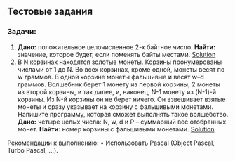 ## Тестовые задания

### Задачи:
1) **Дано:** положительное целочисленное 2-х байтное число. 
**Найти:** значение, которое будет, если поменять байты местами.
[Solution](https://github.com/Vitkof/TestTasks_Companies/tree/main/SmartZakupki__2Tasks/TwoBits.pas)
2) В N корзинах находятся золотые монеты. Корзины пронумерованы числами от 1 до N. Во всех корзинах, кроме одной, монеты весят по w граммов. В одной корзине монеты фальшивые и весят w–d граммов. Волшебник берет 1 монету из первой корзины, 2 монеты из второй корзины, и так далее, и, наконец, N-1 монету из (N-1)-й корзины. Из N-й корзины он не берет ничего. Он взвешивает взятые монеты и сразу указывает на корзину с фальшивыми монетами. Напишите программу, которая сможет выполнять такое волшебство. 
**Дано:** четыре целых числа: N, w, d и P – суммарный вес отобранных монет.
**Найти:** номер корзины с фальшивыми монетами.
[Solution](https://github.com/Vitkof/TestTasks_Companies/tree/main/SmartZakupki__2Tasks/Baskets.pas)

Рекомендации к выполнению: 
•	Использовать Pascal (Object Pascal, Turbo Pascal, …).
